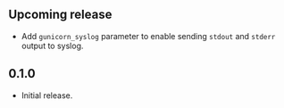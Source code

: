 ## Upcoming release

- Add `gunicorn_syslog` parameter to enable sending `stdout` and `stderr`
  output to syslog.

## 0.1.0

- Initial release.
